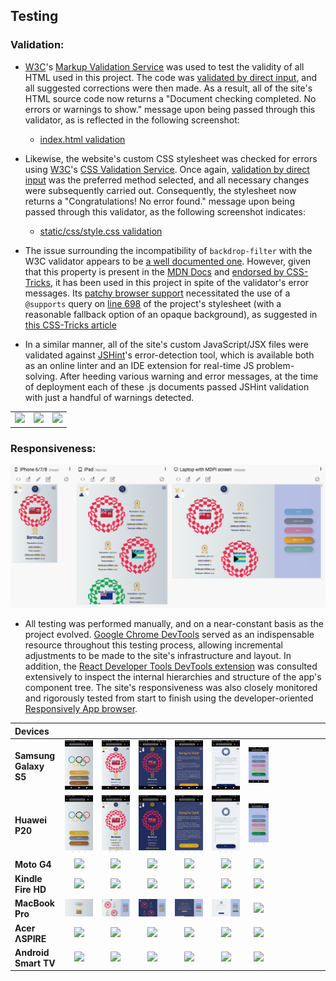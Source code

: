 ## Testing

### Validation:

- [W3C](https://www.w3.org/)'s [Markup Validation Service](https://validator.w3.org/) was used to test the validity of all HTML used in this project. The code was [validated by direct input](https://validator.w3.org/#validate_by_input), and all suggested corrections were then made. As a result, all of the site's HTML source code now returns a "Document checking completed. No errors or warnings to show." message upon being passed through this validator, as is reflected in the following screenshot:

  - [index.html validation](docs/images/validation/html-validation.png)

- Likewise, the website's custom CSS stylesheet was checked for errors using [W3C](https://www.w3.org/)'s [CSS Validation Service](https://jigsaw.w3.org/css-validator/). Once again, [validation by direct input](https://jigsaw.w3.org/css-validator/#validate_by_input) was the preferred method selected, and all necessary changes were subsequently carried out. Consequently, the stylesheet now returns a "Congratulations! No error found." message upon being passed through this validator, as the following screenshot indicates:
  - [static/css/style.css validation](docs/images/validation/css-validation.png)
- The issue surrounding the incompatibility of `backdrop-filter` with the W3C validator appears to be [a well documented one](https://github.com/w3c/css-validator/issues/289). However, given that this property is present in the [MDN Docs](https://developer.mozilla.org/en-US/docs/Web/CSS/backdrop-filter) and [endorsed by CSS-Tricks](https://css-tricks.com/almanac/properties/b/backdrop-filter/), it has been used in this project in spite of the validator's error messages. Its [patchy browser support](https://caniuse.com/css-backdrop-filter) necessitated the use of a `@supports` query on [line 698](static/css/style.css) of the project's stylesheet (with a reasonable fallback option of an opaque background), as suggested in [this CSS-Tricks article](https://css-tricks.com/almanac/properties/b/backdrop-filter/)

- In a similar manner, all of the site's custom JavaScript/JSX files were validated against [JSHint](https://jshint.com/)'s error-detection tool, which is available both as an online linter and an IDE extension for real-time JS problem-solving. After heeding various warning and error messages, at the time of deployment each of these .js documents passed JSHint validation with just a handful of warnings detected.

|                                                                                                                                        |                                                                                                                                       |                                                                                                                                      |
| :------------------------------------------------------------------------------------------------------------------------------------: | :-----------------------------------------------------------------------------------------------------------------------------------: | :----------------------------------------------------------------------------------------------------------------------------------: |
| ![](https://raw.githubusercontent.com/loosenthedark/brew-barberista-landing-page/main/docs/images/validation/html-validation-icon.png) | ![](https://raw.githubusercontent.com/loosenthedark/brew-barberista-landing-page/main/docs/images/validation/css-validation-icon.png) | ![](https://raw.githubusercontent.com/loosenthedark/brew-barberista-landing-page/main/docs/images/validation/js-validation-icon.png) |

### Responsiveness:

![Going for Gold Medallists page responsive above-the-fold device mockups viewed in the Responsively App browser](docs/images/screenshots/mockups/gfg-medallists-responsively.png)

- All testing was performed manually, and on a near-constant basis as the project evolved. [Google Chrome DevTools](https://developers.google.com/web/tools/chrome-devtools/?utm_source=dcc&utm_medium=redirect&utm_campaign=2018Q2) served as an indispensable resource throughout this testing process, allowing incremental adjustments to be made to the site's infrastructure and layout. In addition, the [React Developer Tools DevTools extension](https://chrome.google.com/webstore/detail/react-developer-tools/fmkadmapgofadopljbjfkapdkoienihi?hl=en) was consulted extensively to inspect the internal hierarchies and structure of the app's component tree. The site's responsiveness was also closely monitored and rigorously tested from start to finish using the developer-oriented [Responsively App browser](https://responsively.app/).

| Devices               |                                                                         |                                                                         |                                                                         |                                                                         |                                                                         |                                                                         |     |     |     |     |     |     |
| :-------------------- | :---------------------------------------------------------------------: | :---------------------------------------------------------------------: | :---------------------------------------------------------------------: | :---------------------------------------------------------------------: | :---------------------------------------------------------------------: | :---------------------------------------------------------------------: | --- | --- | --- | --- | --- | --- |
| **Samsung Galaxy S5** | ![](docs/images/responsiveness/devices/samsung/samsung-galaxy-s5-1.jpg) | ![](docs/images/responsiveness/devices/samsung/samsung-galaxy-s5-2.jpg) | ![](docs/images/responsiveness/devices/samsung/samsung-galaxy-s5-3.jpg) | ![](docs/images/responsiveness/devices/samsung/samsung-galaxy-s5-4.jpg) | ![](docs/images/responsiveness/devices/samsung/samsung-galaxy-s5-5.jpg) | ![](docs/images/responsiveness/devices/samsung/samsung-galaxy-s5-6.jpg) |
| **Huawei P20**        |     ![](docs/images/responsiveness/devices/huawei/huawei-p20-1.jpg)     |     ![](docs/images/responsiveness/devices/huawei/huawei-p20-2.jpg)     |     ![](docs/images/responsiveness/devices/huawei/huawei-p20-3.jpg)     |     ![](docs/images/responsiveness/devices/huawei/huawei-p20-4.jpg)     |     ![](docs/images/responsiveness/devices/huawei/huawei-p20-5.jpg)     |     ![](docs/images/responsiveness/devices/huawei/huawei-p20-6.jpg)     |
| **Moto G4**           |       ![](docs/images/responsiveness/devices/moto/moto-g4-1.jpeg)       |       ![](docs/images/responsiveness/devices/moto/moto-g4-2.jpeg)       |       ![](docs/images/responsiveness/devices/moto/moto-g4-3.jpeg)       |       ![](docs/images/responsiveness/devices/moto/moto-g4-4.jpeg)       |       ![](docs/images/responsiveness/devices/moto/moto-g4-5.jpeg)       |       ![](docs/images/responsiveness/devices/moto/moto-g4-6.jpeg)       |
| **Kindle Fire HD**    |    ![](docs/images/responsiveness/devices/kindle/kindle-fire-1.png)     |    ![](docs/images/responsiveness/devices/kindle/kindle-fire-2.png)     |    ![](docs/images/responsiveness/devices/kindle/kindle-fire-3.png)     |    ![](docs/images/responsiveness/devices/kindle/kindle-fire-4.png)     |    ![](docs/images/responsiveness/devices/kindle/kindle-fire-5.png)     |    ![](docs/images/responsiveness/devices/kindle/kindle-fire-6.png)     |
| **MacBook Pro**       |    ![](docs/images/responsiveness/devices/macbook/macbook-pro-1.png)    |    ![](docs/images/responsiveness/devices/macbook/macbook-pro-2.png)    |    ![](docs/images/responsiveness/devices/macbook/macbook-pro-3.png)    |    ![](docs/images/responsiveness/devices/macbook/macbook-pro-4.png)    |    ![](docs/images/responsiveness/devices/macbook/macbook-pro-5.png)    |    ![](docs/images/responsiveness/devices/macbook/macbook-pro-6.png)    |
| **Acer ΛSPIRE**       |         ![](docs/images/responsiveness/devices/acer/acer-1.png)         |         ![](docs/images/responsiveness/devices/acer/acer-2.png)         |         ![](docs/images/responsiveness/devices/acer/acer-3.png)         |         ![](docs/images/responsiveness/devices/acer/acer-4.png)         |         ![](docs/images/responsiveness/devices/acer/acer-5.png)         |         ![](docs/images/responsiveness/devices/acer/acer-6.png)         |
| **Android Smart TV**  |    ![](docs/images/responsiveness/devices/android/android-tv-1.jpg)     |    ![](docs/images/responsiveness/devices/android/android-tv-2.jpg)     |    ![](docs/images/responsiveness/devices/android/android-tv-3.jpg)     |    ![](docs/images/responsiveness/devices/android/android-tv-4.jpg)     |    ![](docs/images/responsiveness/devices/android/android-tv-5.jpg)     |    ![](docs/images/responsiveness/devices/android/android-tv-6.jpg)     |

